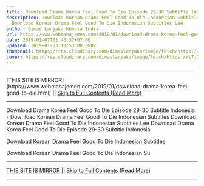 ```yaml
---
title: Download Drama Korea Feel Good To Die Episode 29-30 Subtitle Indonesia
description: Download Korean Drama Feel Good To Die Indonesian Subtitles
  Download Korean Drama Feel Good To Die Indonesian Subtitles Lee
author: Dimas Lanjaka Kumala Indra
url: https://www.webmanajemen.com/2019/01/download-drama-korea-feel-good-to-die.html
date: 2019-01-07T01:43:37+07:00
updated: 2019-01-03T18:53:00.000Z
thumbnail: https://res.cloudinary.com/dimaslanjaka/image/fetch/https://t7j2r8j8.stackpathcdn.com/wp-content/uploads/2018/11/Feel-Good-To-Die-Korean-Drama.jpg
cover: https://res.cloudinary.com/dimaslanjaka/image/fetch/https://t7j2r8j8.stackpathcdn.com/wp-content/uploads/2018/11/Feel-Good-To-Die-Korean-Drama.jpg
---
```


<hr/> [THIS SITE IS MIRROR](https://www.webmanajemen.com/2019/01/download-drama-korea-feel-good-to-die.html) || <a href="https://www.webmanajemen.com/2019/01/download-drama-korea-feel-good-to-die.html" rel="follow" class="button" id="read-more">Skip to Full Contents (Read More)</a> <hr/> Download Drama Korea Feel Good To Die Episode 29-30 Subtitle Indonesia - Download Korean Drama Feel Good To Die Indonesian Subtitles Download Korean Drama Feel Good To Die Indonesian Subtitles Lee Download Drama Korea Feel Good To Die Episode 29-30 Subtitle Indonesia
  
  
  
  Download Korean Drama Feel Good To Die Indonesian Subtitles 
  
  Download Korean Drama Feel Good To Die Indonesian Su <hr/> [THIS SITE IS MIRROR](https://www.webmanajemen.com/2019/01/download-drama-korea-feel-good-to-die.html) || <a href="https://www.webmanajemen.com/2019/01/download-drama-korea-feel-good-to-die.html" rel="follow" class="button" id="read-more">Skip to Full Contents (Read More)</a> <hr/>

<script>
    if (location.host.includes('dimaslanjaka12')) {
      location.replace('https://www.webmanajemen.com/2019/01/download-drama-korea-feel-good-to-die.html');
    }
  </script>